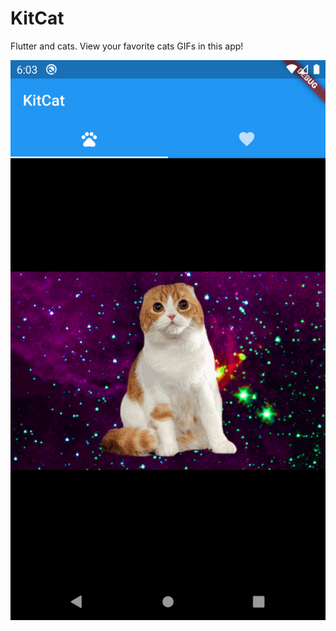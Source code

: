 # KitCat

Flutter and cats. View your favorite cats GIFs in this app!

![KitCat_Screenshot](./screenshot.png)
